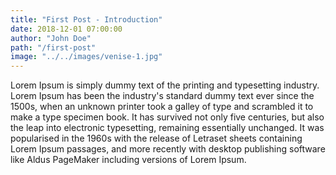 ```yaml
---
title: "First Post - Introduction"
date: 2018-12-01 07:00:00
author: "John Doe"
path: "/first-post"
image: "../../images/venise-1.jpg"
---
```

Lorem Ipsum is simply dummy text of the printing and typesetting industry. Lorem Ipsum has been the industry's standard dummy text ever since the 1500s, when an unknown printer took a galley of type and scrambled it to make a type specimen book. It has survived not only five centuries, but also the leap into electronic typesetting, remaining essentially unchanged. It was popularised in the 1960s with the release of Letraset sheets containing Lorem Ipsum passages, and more recently with desktop publishing software like Aldus PageMaker including versions of Lorem Ipsum.
